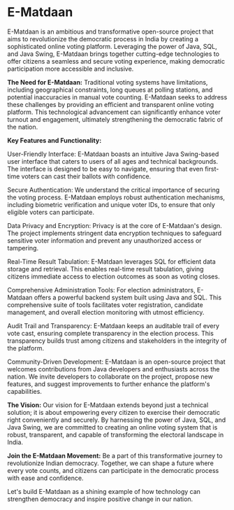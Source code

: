 # E-Matdaan
E-Matdaan is an ambitious and transformative open-source project that aims to revolutionize the democratic process in India by creating a sophisticated online voting platform. Leveraging the power of Java, SQL, and Java Swing, E-Matdaan brings together cutting-edge technologies to offer citizens a seamless and secure voting experience, making democratic participation more accessible and inclusive.

**The Need for E-Matdaan:**
Traditional voting systems have limitations, including geographical constraints, long queues at polling stations, and potential inaccuracies in manual vote counting. E-Matdaan seeks to address these challenges by providing an efficient and transparent online voting platform. This technological advancement can significantly enhance voter turnout and engagement, ultimately strengthening the democratic fabric of the nation.

**Key Features and Functionality:**

User-Friendly Interface: E-Matdaan boasts an intuitive Java Swing-based user interface that caters to users of all ages and technical backgrounds. The interface is designed to be easy to navigate, ensuring that even first-time voters can cast their ballots with confidence.

Secure Authentication: We understand the critical importance of securing the voting process. E-Matdaan employs robust authentication mechanisms, including biometric verification and unique voter IDs, to ensure that only eligible voters can participate.

Data Privacy and Encryption: Privacy is at the core of E-Matdaan's design. The project implements stringent data encryption techniques to safeguard sensitive voter information and prevent any unauthorized access or tampering.

Real-Time Result Tabulation: E-Matdaan leverages SQL for efficient data storage and retrieval. This enables real-time result tabulation, giving citizens immediate access to election outcomes as soon as voting closes.

Comprehensive Administration Tools: For election administrators, E-Matdaan offers a powerful backend system built using Java and SQL. This comprehensive suite of tools facilitates voter registration, candidate management, and overall election monitoring with utmost efficiency.

Audit Trail and Transparency: E-Matdaan keeps an auditable trail of every vote cast, ensuring complete transparency in the election process. This transparency builds trust among citizens and stakeholders in the integrity of the platform.

Community-Driven Development:
E-Matdaan is an open-source project that welcomes contributions from Java developers and enthusiasts across the nation. We invite developers to collaborate on the project, propose new features, and suggest improvements to further enhance the platform's capabilities.

**The Vision:**
Our vision for E-Matdaan extends beyond just a technical solution; it is about empowering every citizen to exercise their democratic right conveniently and securely. By harnessing the power of Java, SQL, and Java Swing, we are committed to creating an online voting system that is robust, transparent, and capable of transforming the electoral landscape in India.

**Join the E-Matdaan Movement:**
Be a part of this transformative journey to revolutionize Indian democracy. Together, we can shape a future where every vote counts, and citizens can participate in the democratic process with ease and confidence.

Let's build E-Matdaan as a shining example of how technology can strengthen democracy and inspire positive change in our nation.
